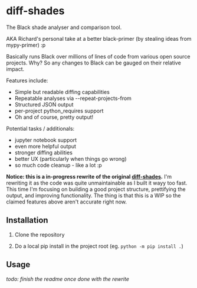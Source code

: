 # diff-shades

The Black shade analyser and comparison tool.

AKA Richard's personal take at a better black-primer (by stealing ideas from
mypy-primer) :p

Basically runs Black over millions of lines of code from various open source
projects. Why? So any changes to Black can be gauged on their relative impact.

Features include:

- Simple but readable diffing capabilities
- Repeatable analyses via --repeat-projects-from
- Structured JSON output
- per-project python_requires support
- Oh and of course, pretty output!

Potential tasks / additionals:

- jupyter notebook support
- even more helpful output
- stronger diffing abilities
- better UX (particularly when things go wrong)
- so much code cleanup - like a lot :p

**Notice: this is a in-progress rewrite of the original
[diff-shades][original].** I'm rewriting it as the code was quite
unmaintainable as I built it wayy too fast. This time I'm focusing on building
a good project structure, prettifying the output, and improving functionality.
The thing is that this is a WIP so the claimed features above aren't accurate
right now.

## Installation

1. Clone the repository

1. Do a local pip install in the project root (eg. `python -m pip install .`)

## Usage

*todo: finish the readme once done with the rewrite*

[original]: https://github.com/ichard26/black-mypyc-wheels/blob/main/diff_shades.py
